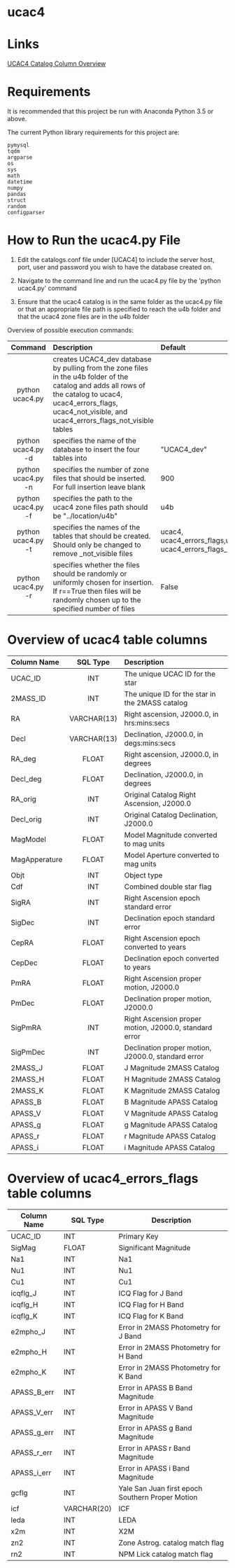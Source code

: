 # ucac4
Links
=====

[UCAC4 Catalog Column Overview](https://irsa.ipac.caltech.edu/data/UCAC4/ucac4.html)

Requirements
============

It is recommended that this project be run with Anaconda Python 3.5 or above.

The current Python library requirements for this project are:

	pymysql 
	tqdm 
	argparse  
	os
	sys 
	math
	datetime 
	numpy 
	pandas
	struct 
	random 
	configparser     


How to Run the ucac4.py File
===============================

1. Edit the catalogs.conf file under [UCAC4] to include the server host, port, user and password you wish to have the database created on.

2. Navigate to the command line and run the ucac4.py file by the 'python ucac4.py' command

3. Ensure that the ucac4 catalog is in the same folder as the ucac4.py file or that an appropriate file path is specified to reach the u4b folder and that the ucac4 zone files are in the u4b folder

Overview of possible execution commands:

|Command|Description|Default|
|:-----:|:----------|:------|
|python ucac4.py|creates UCAC4_dev database by pulling from the zone files in the u4b folder of the catalog and adds all rows of the catalog to ucac4, ucac4_errors_flags, ucac4_not_visible, and ucac4_errors_flags_not_visible tables||
|python ucac4.py -d|specifies the name of the database to insert the four tables into|"UCAC4_dev"|
|python ucac4.py -n|specifies the number of zone files that should be inserted. For full insertion leave blank|900|
|python ucac4.py -f|specifies the path to the ucac4 zone files path should be "../location/u4b"|u4b|
|python ucac4.py -t|specifies the names of the tables that should be created. Should only be changed to remove _not_visible files|ucac4, ucac4_errors_flags,ucac4_not_visible, ucac4_errors_flags_not_visible|
|python ucac4.py -r|specifies whether the files should be randomly or uniformly chosen for insertion. If r==True then files will be randomly chosen up to the specified number of files|False|


Overview of ucac4 table columns
===============================

|Column Name|SQL Type|Description|
|:-----|:----:|:----------|
|UCAC_ID       | INT         | The unique UCAC ID for the star |
|2MASS_ID      | INT         | The unique ID for the star in the 2MASS catalog|
|RA            | VARCHAR(13) | Right ascension, J2000.0, in hrs:mins:secs |
|Decl          | VARCHAR(13) | Declination, J2000.0, in degs:mins:secs|
|RA_deg        | FLOAT       | Right ascension, J2000.0, in degrees|
|Decl_deg      | FLOAT       | Declination, J2000.0, in degrees|
|RA_orig       | INT         | Original Catalog Right Ascension, J2000.0 |
|Decl_orig     | INT         | Original Catalog Declination, J2000.0 |
|MagModel      | FLOAT       | Model Magnitude converted to mag units|
|MagApperature | FLOAT       | Model Aperture converted to mag units|
|Objt          | INT         | Object type|
|Cdf           | INT         | Combined double star flag|
|SigRA         | INT         | Right Ascension epoch standard error|
|SigDec        | INT         | Declination epoch standard error|
|CepRA         | FLOAT       | Right Ascension epoch converted to years|
|CepDec        | FLOAT       | Declination epoch converted to years|
|PmRA          | FLOAT       | Right Ascension proper motion, J2000.0|
|PmDec         | FLOAT       | Declination proper motion, J2000.0 |
|SigPmRA       | INT         | Right Ascension proper motion, J2000.0, standard error|
|SigPmDec      | INT         | Declination proper motion, J2000.0, standard error|
|2MASS_J       | FLOAT       | J Magnitude 2MASS Catalog|
|2MASS_H       | FLOAT       | H Magnitude 2MASS Catalog|
|2MASS_K       | FLOAT       | K Magnitude 2MASS Catalog|
|APASS_B       | FLOAT       | B Magnitude APASS Catalog|
|APASS_V       | FLOAT       | V Magnitude APASS Catalog|
|APASS_g       | FLOAT       | g Magnitude APASS Catalog|
|APASS_r       | FLOAT       | r Magnitude APASS Catalog|
|APASS_i       | FLOAT       | i Magnitude APASS Catalog|

Overview of ucac4_errors_flags table columns
===============================

|Column Name|SQL Type|Description|
|----------------|----------|---------------------------------------------------|
| UCAC_ID        | INT      | Primary Key                                       |
| SigMag         | FLOAT    | Significant Magnitude                            |
| Na1            | INT      | Na1                                               |
| Nu1            | INT      | Nu1                                               |
| Cu1            | INT      | Cu1                                               |
| icqflg_J       | INT      | ICQ Flag for J Band                              |
| icqflg_H       | INT      | ICQ Flag for H Band                              |
| icqflg_K       | INT      | ICQ Flag for K Band                              |
| e2mpho_J       | INT      | Error in 2MASS Photometry for J Band             |
| e2mpho_H       | INT      | Error in 2MASS Photometry for H Band             |
| e2mpho_K       | INT      | Error in 2MASS Photometry for K Band             |
| APASS_B_err    | INT      | Error in APASS B Band Magnitude                  |
| APASS_V_err    | INT      | Error in APASS V Band Magnitude                  |
| APASS_g_err    | INT      | Error in APASS g Band Magnitude                  |
| APASS_r_err    | INT      | Error in APASS r Band Magnitude                  |
| APASS_i_err    | INT      | Error in APASS i Band Magnitude                  |
| gcflg          | INT      | Yale San Juan first epoch Southern Proper Motion|
| icf            | VARCHAR(20) | ICF                                            |
| leda           | INT      | LEDA                                              |
| x2m            | INT      | X2M                                               |
| zn2            | INT      | Zone Astrog. catalog match flag                   |
| rn2            | INT      | NPM Lick catalog match flag                      |



